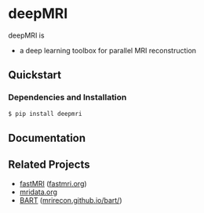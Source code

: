 # deepMRI

deepMRI is

* a deep learning toolbox for parallel MRI reconstruction



## Quickstart



### Dependencies and Installation

```bash
$ pip install deepmri
```



## Documentation



## Related Projects

* [fastMRI](https://github.com/facebookresearch/fastMRI) ([fastmri.org](https://fastmri.org/))
* [mridata.org](http://mridata.org/)
* [BART](https://github.com/mrirecon/bart) ([mrirecon.github.io/bart/](http://mrirecon.github.io/bart/))
